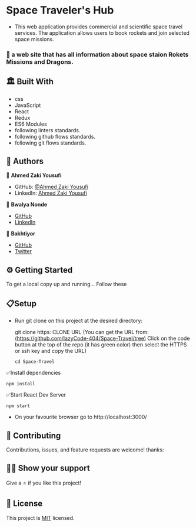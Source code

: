 # Space Traveler's Hub
- This web application provides commercial and scientific space travel services. The application allows users to book rockets and join selected space missions.

### 📜 a web site that has all information about space staion Rokets Missions and Dragons. 

## 🏛 Built With
- css
- JavaScript
- React
- Redux
- ES6 Modules
- following linters standards.
- following github flows standards.
- following git flows standards.

## 📑 Authors
👤 **Ahmed Zaki Yousufi**
- GitHub: [@Ahmed Zaki Yousufi](https://github.com/zakiyousufi)
- LinkedIn: [Ahmed Zaki Yousufi](https://www.linkedin.com/in/ahmadzaki-yousufi-055214217/)

👤 **Bwalya Nonde**
- [GitHub](https://github.com/lazyCode-404)
- [LinkedIn](https://www.linkedin.com/in/bwalya-nonde-5865601a9/)

👤 **Bakhtiyor**
- [GitHub](https://github.com/username-forGithub)
- [Twitter]([#](https://twitter.com/Bakhtiyor_dev))

## ⚙ Getting Started
To get a local copy up and running... 
Follow these 

  ## 📋Setup
- Run git clone on this project at the desired directory:

  git clone https: CLONE URL (You can get the URL from: [(https://github.com/lazyCode-404/Space-Travel/tree)](https://github.com/lazyCode-404/Space-Travel/tree/development) Click on the code button at the top of the repo (it has green color) then select the HTTPS or ssh key and copy the URL)
  ```
  cd Space-Travel
  ```
✅Install dependencies

  ```
  npm install
  ```

✅Start React Dev Server
  ```
  npm start
  ```
- On your favourite browser go to http://localhost:3000/

## 🤝 Contributing
Contributions, issues, and feature requests are welcome!
thanks:

## 🙏🏻 Show your support
Give a ⭐️ if you like this project!

## 📝 License
This project is [MIT](./MIT.md) licensed.
